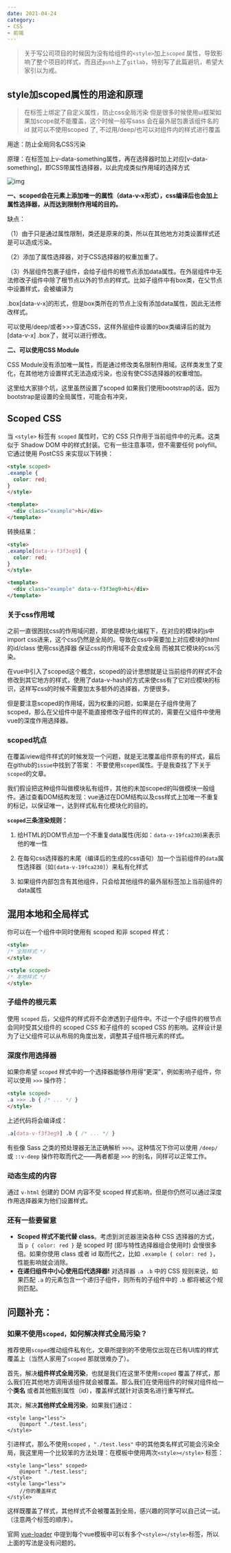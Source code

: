 ```yaml
---
date: 2021-04-24
category:
- CSS
- 前端
---
```


> 关于写公司项目的时候因为没有给组件的`<style>`加上`scoped` 属性，导致影响了整个项目的样式，而且还`push`上了`gitlab`，特别写了此篇避坑，希望大家引以为戒。

## style加scoped属性的用途和原理

> 在标签上绑定了自定义属性，防止css全局污染
> 但是很多时候使用ui框架如果加scope就不能覆盖，这个时候一般写sass 会在最外层包裹该组件名的id 就可以不使用scoped 了, 不过用/deep/也可以对组件内的样式进行覆盖

用途：防止全局同名CSS污染

原理：在标签加上v-data-something属性，再在选择器时加上对应[v-data-something]，即CSS带属性选择器，以此完成类似作用域的选择方式

![img](https://pic2.zhimg.com/80/v2-75d8c9a12c8b3049677f09fdf72a14dd_720w.png)

**一、scoped会在元素上添加唯一的属性（data-v-x形式），css编译后也会加上属性选择器，从而达到限制作用域的目的。**

缺点：

（1）由于只是通过属性限制，类还是原来的类，所以在其他地方对类设置样式还是可以造成污染。

（2）添加了属性选择器，对于CSS选择器的权重加重了。

（3）外层组件包裹子组件，会给子组件的根节点添加data属性。在外层组件中无法修改子组件中除了根节点以外的节点的样式。比如子组件中有box类，在父节点中设置样式，会被编译为

.box[data-v-x]的形式，但是box类所在的节点上没有添加data属性，因此无法修改样式。

可以使用/deep/或者>>>穿透CSS，这样外层组件设置的box类编译后的就为[data-v-x] .box了，就可以进行修改。

**二、可以使用CSS Module**

CSS Module没有添加唯一属性，而是通过修改类名限制作用域。这样类发生了变化，在其他地方设置样式无法造成污染，也没有使CSS选择器的权重增加。

这里给大家排个坑，这里虽然设置了scoped 如果我们使用bootstrap的话，因为bootstrap是设置的全局属性，可能会有冲突，

## Scoped CSS

当 `<style>` 标签有 `scoped` 属性时，它的 CSS 只作用于当前组件中的元素。这类似于 Shadow DOM 中的样式封装。它有一些注意事项，但不需要任何 polyfill。它通过使用 PostCSS 来实现以下转换：

```html
<style scoped>
.example {
  color: red;
}
</style>

<template>
  <div class="example">hi</div>
</template>
```

转换结果：

```html
<style>
.example[data-v-f3f3eg9] {
  color: red;
}
</style>

<template>
  <div class="example" data-v-f3f3eg9>hi</div>
</template>
```

### 关于css作用域

之前一直很困扰css的作用域问题，即使是模块化编程下，在对应的模块的js中import css进来，这个css仍然是全局的。导致在css中需要加上对应模块的html的id/class 使用css选择器 保证css的作用域不会变成全局 而被其它模块的css污染。

在vue中引入了scoped这个概念，scoped的设计思想就是让当前组件的样式不会修改到其它地方的样式，使用了data-v-hash的方式来使css有了它对应模块的标识，这样写css的时候不需要加太多额外的选择器，方便很多。

但是要注意scoped的作用域，因为权重的问题，如果是在子组件使用了scoped，那么在父组件中是不能直接修改子组件的样式的，需要在父组件中使用vue的深度作用选择器。

### scoped坑点

在覆盖iview组件样式的时候发现一个问题，就是无法覆盖组件原有的样式，最后在github的`issue`中找到了答案： 不要使用`scoped`属性。于是我查找了下关于`scoped`的文章。

我们假设把这种组件叫做模块私有组件，其他的未加scoped的叫做模块一般组件。通过查看DOM结构发现：vue通过在DOM结构以及css样式上加唯一不重复的标记，以保证唯一，达到样式私有化模块化的目的。

**`scoped`三条渲染规则：**

1. 给HTML的DOM节点加一个不重复data属性(形如：`data-v-19fca230`)来表示他的唯一性

2. 在每句css选择器的末尾（编译后的生成的css语句）加一个当前组件的`data`属性选择器（如`[data-v-19fca230]`）来私有化样式

3. 如果组件内部包含有其他组件，只会给其他组件的最外层标签加上当前组件的data属性

## 混用本地和全局样式

你可以在一个组件中同时使用有 scoped 和非 scoped 样式：

```html
<style>
/* 全局样式 */
</style>

<style scoped>
/* 本地样式 */
</style>
```

### 子组件的根元素

使用 `scoped` 后，父组件的样式将不会渗透到子组件中。不过一个子组件的根节点会同时受其父组件的 scoped CSS 和子组件的 scoped CSS 的影响。这样设计是为了让父组件可以从布局的角度出发，调整其子组件根元素的样式。

### 深度作用选择器

如果你希望 `scoped` 样式中的一个选择器能够作用得“更深”，例如影响子组件，你可以使用 `>>>` 操作符：

```html
<style scoped>
.a >>> .b { /* ... */ }
</style>
```

上述代码将会编译成：

```css
.a[data-v-f3f3eg9] .b { /* ... */ }
```

有些像 Sass 之类的预处理器无法正确解析 `>>>`。这种情况下你可以使用 `/deep/` 或 `::v-deep` 操作符取而代之——两者都是 `>>>` 的别名，同样可以正常工作。

### 动态生成的内容

通过 `v-html` 创建的 DOM 内容不受 scoped 样式影响，但是你仍然可以通过深度作用选择器来为他们设置样式。

### 还有一些要留意

- **Scoped 样式不能代替 class**。考虑到浏览器渲染各种 CSS 选择器的方式，当 `p { color: red }` 是 scoped 时 (即与特性选择器组合使用时) 会慢很多倍。如果你使用 class 或者 id 取而代之，比如 `.example { color: red }`，性能影响就会消除。
- **在递归组件中小心使用后代选择器!** 对选择器 `.a .b` 中的 CSS 规则来说，如果匹配 `.a` 的元素包含一个递归子组件，则所有的子组件中的 `.b` 都将被这个规则匹配。

## **问题补充：**

### 如果不使用`scoped，`如何解决样式全局污染？

推荐使用`scoped`推动组件私有化，文章所提到的不使用仅出现在已有UI库的样式覆盖上（当然人家用了`scoped` 那就很难办了）。

首先，解决**组件样式全局污染**，也就是我们在这里不使用`scoped` 覆盖了样式，那么我们在其他地方调用该组件就会被覆盖。那么我们在使用组件的时候对组件给一个**类名** 或者其他甄别属性（id），覆盖样式就针对该类名进行重写样式。

其次，解决**其他样式全局污染**，如果我们通过：

```vue
<style lang="less">
    @import "./test.less";
</style>
```

引进样式，那么不使用`scoped` ，`"./test.less"` 中的其他类名样式可能会污染全局，我这里用一个比较笨的方法处理：在模板中使用两次`<style></style>` 标签：

```vue
<style lang="less" scoped>
    @import "./test.less";
</style>
<style lang="less">
    //你的覆盖样式
</style>
```

这样既覆盖了样式，其他样式不会被覆盖到全局，感兴趣的同学可以自己试一试。（注意两个标签的顺序）。

官网 [vue-loader](https://vue-loader.vuejs.org/zh/guide/scoped-css.html) 中提到每个vue模板中可以有多个`<style></style>`标签，所以上面的写法是没有问题的。

